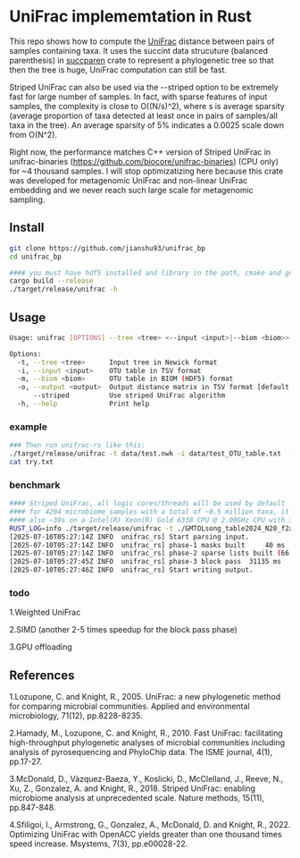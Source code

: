 # UniFrac implememtation in Rust

This repo shows how to compute the [UniFrac](https://en.wikipedia.org/wiki/UniFrac) distance between pairs of samples containing taxa. 
It uses the succint data strucuture (balanced parenthesis) in [succparen](https://github.com/sile/succparen.git) crate to represent a phylogenetic tree so that then the tree is huge, UniFrac computation can still be fast.

Striped UniFrac can also be used via the --striped option to be extremely fast for large number of samples. In fact, with sparse features of input samples, the complexity is close to O((N/s)^2), where s is average sparsity (average proportion of taxa detected at least once in pairs of samples/all taxa in the tree). An average sparsity of 5% indicates a 0.0025 scale down from O(N^2). 

Right now, the performance matches C++ version of Striped UniFrac in unifrac-binaries (https://github.com/biocore/unifrac-binaries) (CPU only) for ~4 thousand samples. I will stop optimizatizing here because this crate was developed for metagenomic UniFrac and non-linear UniFrac embedding and we never reach such large scale for metagenomic sampling. 


## Install
```bash
git clone https://github.com/jianshu93/unifrac_bp
cd unifrac_bp

#### you must have hdf5 installed and library in the path, cmake and gcc is also required for static compiling of hdf5
cargo build --release
./target/release/unifrac -h
```

## Usage 
```bash
Usage: unifrac [OPTIONS] --tree <tree> <--input <input>|--biom <biom>>

Options:
  -t, --tree <tree>      Input tree in Newick format
  -i, --input <input>    OTU table in TSV format
  -m, --biom <biom>      OTU table in BIOM (HDF5) format
  -o, --output <output>  Output distance matrix in TSV format [default: unifrac.tsv]
      --striped          Use striped UniFrac algorithm
  -h, --help             Print help
```

### example
```bash
### Then run unifrac-rs like this:
./target/release/unifrac -t data/test.nwk -i data/test_OTU_table.txt  -o try.txt
cat try.txt
```


### benchmark


```bash
#### Striped UniFrac, all logic cores/threads will be used by default
#### for 4204 microbiome samples with a total of ~0.5 million taxa, it took only ~30s on a M4 Max CPU. 
#### also ~30s on a Intel(R) Xeon(R) Gold 6338 CPU @ 2.00GHz CPU with 32 cores
RUST_LOG=info ./target/release/unifrac -t ./GMTOLsong_table2024_N20_f2all_V4_table.nwk -m ./GMTOLsong_table2024_N20_f2all_V4_table.biom --striped -o GMTOLsong_dist_rs_biom.tsv
[2025-07-10T05:27:14Z INFO  unifrac_rs] Start parsing input.
[2025-07-10T05:27:14Z INFO  unifrac_rs] phase-1 masks built     40 ms
[2025-07-10T05:27:14Z INFO  unifrac_rs] phase-2 sparse lists built (66 strips)
[2025-07-10T05:27:45Z INFO  unifrac_rs] phase-3 block pass  31135 ms
[2025-07-10T05:27:46Z INFO  unifrac_rs] Start writing output.
```

### todo

1.Weighted UniFrac

2.SIMD (another 2-5 times speedup for the block pass phase)

3.GPU offloading

## References
1.Lozupone, C. and Knight, R., 2005. UniFrac: a new phylogenetic method for comparing microbial communities. Applied and environmental microbiology, 71(12), pp.8228-8235.

2.Hamady, M., Lozupone, C. and Knight, R., 2010. Fast UniFrac: facilitating high-throughput phylogenetic analyses of microbial communities including analysis of pyrosequencing and PhyloChip data. The ISME journal, 4(1), pp.17-27.

3.McDonald, D., Vázquez-Baeza, Y., Koslicki, D., McClelland, J., Reeve, N., Xu, Z., Gonzalez, A. and Knight, R., 2018. Striped UniFrac: enabling microbiome analysis at unprecedented scale. Nature methods, 15(11), pp.847-848.

4.Sfiligoi, I., Armstrong, G., Gonzalez, A., McDonald, D. and Knight, R., 2022. Optimizing UniFrac with OpenACC yields greater than one thousand times speed increase. Msystems, 7(3), pp.e00028-22.
